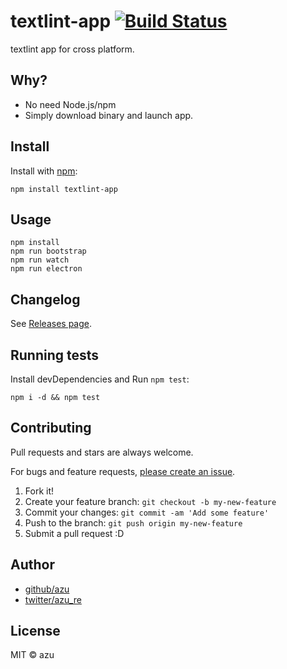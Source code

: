 # textlint-app [![Build Status](https://travis-ci.org/textlint/textlint-app.svg?branch=master)](https://travis-ci.org/textlint/textlint-app)

textlint app for cross platform.

## Why?

- No need Node.js/npm
- Simply download binary and launch app.

## Install

Install with [npm](https://www.npmjs.com/):

    npm install textlint-app

## Usage

    npm install
    npm run bootstrap
    npm run watch
    npm run electron

## Changelog

See [Releases page](https://github.com/textlint/textlint-app/releases).

## Running tests

Install devDependencies and Run `npm test`:

    npm i -d && npm test

## Contributing

Pull requests and stars are always welcome.

For bugs and feature requests, [please create an issue](https://github.com/textlint/textlint-app/issues).

1. Fork it!
2. Create your feature branch: `git checkout -b my-new-feature`
3. Commit your changes: `git commit -am 'Add some feature'`
4. Push to the branch: `git push origin my-new-feature`
5. Submit a pull request :D

## Author

- [github/azu](https://github.com/azu)
- [twitter/azu_re](https://twitter.com/azu_re)

## License

MIT © azu
